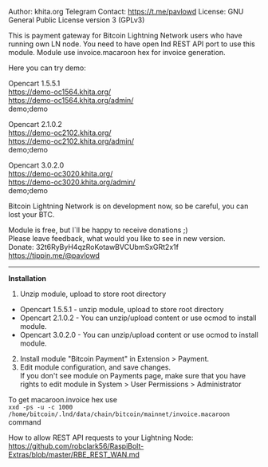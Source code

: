 Author: khita.org
Telegram Contact: https://t.me/pavlowd
License: GNU General Public License version 3 (GPLv3)

This is payment gateway for Bitcoin Lightning Network users who have running own LN node.
You need to have open lnd REST API port to use this module.
Module use invoice.macaroon hex for invoice generation.

Here you can try demo:

Opencart 1.5.5.1  
https://demo-oc1564.khita.org/  
https://demo-oc1564.khita.org/admin/  
demo;demo  
  
Opencart 2.1.0.2  
https://demo-oc2102.khita.org/  
https://demo-oc2102.khita.org/admin/  
demo;demo  
  
Opencart 3.0.2.0  
https://demo-oc3020.khita.org/  
https://demo-oc3020.khita.org/admin/  
demo;demo  
  
Bitcoin Lightning Network is on development now, so be careful, you can lost your BTC.   
  
Module is free, but I`ll be happy to receive donations ;)  
Please leave feedback, what would you like to see in new version.  
Donate: 32t6RyByH4qzRoKotawBVCUbmSxGRt2x1f  
https://tippin.me/@pavlowd  

  
---------------------------

  
**Installation**

1. Unzip module, upload to store root directory
  
* Opencart 1.5.5.1 - unzip module, upload to store root directory
* Opencart 2.1.0.2 - You can unzip/upload content or use ocmod to install module.
* Opencart 3.0.2.0 - You can unzip/upload content or use ocmod to install module.

2. Install module "Bitcoin Payment" in Extension > Payment.
3. Edit module configuration, and save changes.  
If you don't see module on Payments page, make sure that you have rights to edit module in System > User Permissions > Administrator  
  

To get macaroon.invoice hex use  
`xxd -ps -u -c 1000  /home/bitcoin/.lnd/data/chain/bitcoin/mainnet/invoice.macaroon`  
command  
  
How to allow REST API requests to your Lightning Node:  
https://github.com/robclark56/RaspiBolt-Extras/blob/master/RBE_REST_WAN.md  
